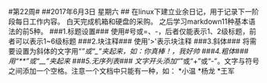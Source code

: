 #第22周#
##2017年6月3日 星期六  ##
    在linux下建立业余日记，用于记录下一阶段每日工作内容。
    白天完成机箱和硬盘的采购。
    之后学习markdown11种基本语法的前5种。
###1.标题设置###
    使用#号或=、-，后者仅能表示1、2级标题，前者可以表示1~6级标题
###2.块注释###
    使用'>'表示块注释
###3.斜体###
    将需要设置为斜体的文字用“*”或“_”夹起来，如：*你真棒！*，_我好帅_
###4.粗体###
    用“**”或“__”夹起来
###5.无序列表###
    文字开头添加“*”或“+”或“-”。文字与符号之间添加一个空格。注意一个文档中只能有一种，如：
    *小温
    *杨龙
    *王军
   

